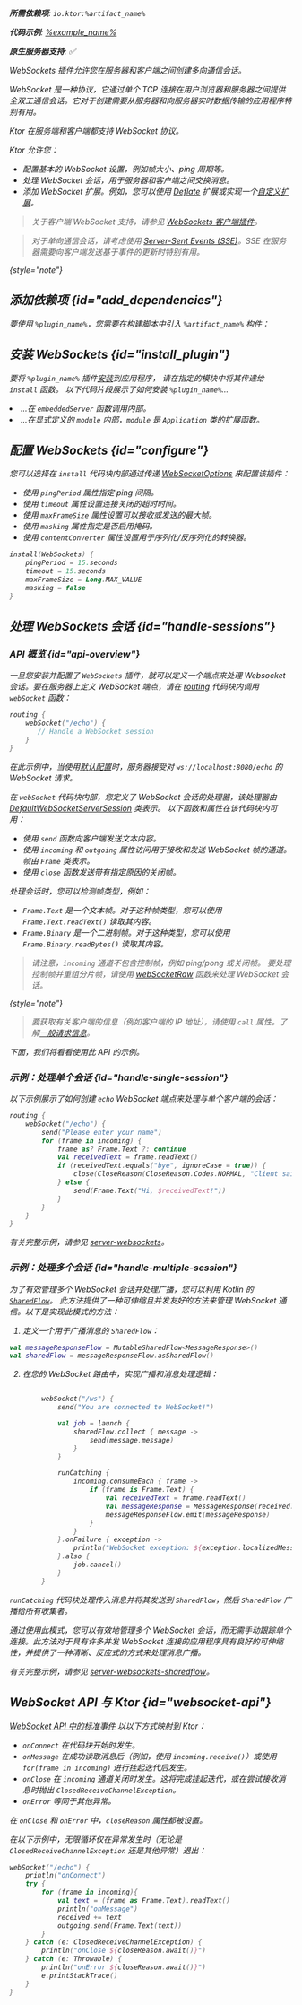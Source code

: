 [//]: # (title: Ktor 服务器中的 WebSockets)

<show-structure for="chapter" depth="2"/>
<primary-label ref="server-plugin"/>

<var name="plugin_name" value="WebSockets"/>
<var name="package_name" value="io.ktor.server.websocket"/>
<var name="artifact_name" value="ktor-server-websockets"/>

<tldr>
<p>
<b>所需依赖项</b>: <code>io.ktor:%artifact_name%</code>
</p>
<var name="example_name" value="server-websockets"/>
<p>
    <b>代码示例</b>:
    <a href="https://github.com/ktorio/ktor-documentation/tree/%ktor_version%/codeSnippets/snippets/%example_name%">
        %example_name%
    </a>
</p>
<p>
    <b><Links href="/ktor/server-native" summary="Ktor 支持 Kotlin/Native，允许您无需额外的运行时或虚拟机即可运行服务器。">原生服务器</Links>支持</b>: ✅
</p>
</tldr>

<link-summary>
WebSockets 插件允许您在服务器和客户端之间创建多向通信会话。
</link-summary>

<snippet id="websockets-description">

WebSocket 是一种协议，它通过单个 TCP 连接在用户浏览器和服务器之间提供全双工通信会话。它对于创建需要从服务器和向服务器实时数据传输的应用程序特别有用。

Ktor 在服务端和客户端都支持 WebSocket 协议。

</snippet>

Ktor 允许您：

*   配置基本的 WebSocket 设置，例如帧大小、ping 周期等。
*   处理 WebSocket 会话，用于服务器和客户端之间交换消息。
*   添加 WebSocket 扩展。例如，您可以使用 [Deflate](server-websocket-deflate.md) 扩展或实现一个[自定义扩展](server-websocket-extensions.md)。

> 关于客户端 WebSocket 支持，请参见 [WebSockets 客户端插件](client-websockets.topic)。

> 对于单向通信会话，请考虑使用 [Server-Sent Events (SSE)](server-server-sent-events.topic)。SSE 在服务器需要向客户端发送基于事件的更新时特别有用。
>
{style="note"}

## 添加依赖项 {id="add_dependencies"}

<p>
    要使用 <code>%plugin_name%</code>，您需要在构建脚本中引入 <code>%artifact_name%</code> 构件：
</p>
<Tabs group="languages">
    <TabItem title="Gradle (Kotlin)" group-key="kotlin">
        <code-block lang="Kotlin" code="            implementation(&quot;io.ktor:%artifact_name%:$ktor_version&quot;)"/>
    </TabItem>
    <TabItem title="Gradle (Groovy)" group-key="groovy">
        <code-block lang="Groovy" code="            implementation &quot;io.ktor:%artifact_name%:$ktor_version&quot;"/>
    </TabItem>
    <TabItem title="Maven" group-key="maven">
        <code-block lang="XML" code="            &lt;dependency&gt;&#10;                &lt;groupId&gt;io.ktor&lt;/groupId&gt;&#10;                &lt;artifactId&gt;%artifact_name%-jvm&lt;/artifactId&gt;&#10;                &lt;version&gt;${ktor_version}&lt;/version&gt;&#10;            &lt;/dependency&gt;"/>
    </TabItem>
</Tabs>

## 安装 WebSockets {id="install_plugin"}

<p>
    要将 <code>%plugin_name%</code> 插件<a href="#install">安装</a>到应用程序，
    请在指定的<Links href="/ktor/server-modules" summary="模块允许您通过分组路由来组织您的应用程序。">模块</Links>中将其传递给 <code>install</code> 函数。
    以下代码片段展示了如何安装 <code>%plugin_name%</code>...
</p>
<list>
    <li>
        ...在 <code>embeddedServer</code> 函数调用内部。
    </li>
    <li>
        ...在显式定义的 <code>module</code> 内部，<code>module</code> 是 <code>Application</code> 类的扩展函数。
    </li>
</list>
<Tabs>
    <TabItem title="embeddedServer">
        <code-block lang="kotlin" code="            import io.ktor.server.engine.*&#10;            import io.ktor.server.netty.*&#10;            import io.ktor.server.application.*&#10;            import %package_name%.*&#10;&#10;            fun main() {&#10;                embeddedServer(Netty, port = 8080) {&#10;                    install(%plugin_name%)&#10;                    // ...&#10;                }.start(wait = true)&#10;            }"/>
    </TabItem>
    <TabItem title="module">
        <code-block lang="kotlin" code="            import io.ktor.server.application.*&#10;            import %package_name%.*&#10;            // ...&#10;            fun Application.module() {&#10;                install(%plugin_name%)&#10;                // ...&#10;            }"/>
    </TabItem>
</Tabs>

## 配置 WebSockets {id="configure"}

您可以选择在 `install` 代码块内部通过传递 [WebSocketOptions](https://api.ktor.io/ktor-server/ktor-server-plugins/ktor-server-websockets/io.ktor.server.websocket/-web-sockets/-web-socket-options/index.html) 来配置该插件：

*   使用 `pingPeriod` 属性指定 ping 间隔。
*   使用 `timeout` 属性设置连接关闭的超时时间。
*   使用 `maxFrameSize` 属性设置可以接收或发送的最大帧。
*   使用 `masking` 属性指定是否启用掩码。
*   使用 `contentConverter` 属性设置用于序列化/反序列化的转换器。

```kotlin
install(WebSockets) {
    pingPeriod = 15.seconds
    timeout = 15.seconds
    maxFrameSize = Long.MAX_VALUE
    masking = false
}
```

## 处理 WebSockets 会话 {id="handle-sessions"}

### API 概览 {id="api-overview"}

一旦您安装并配置了 `WebSockets` 插件，就可以定义一个端点来处理 Websocket 会话。要在服务器上定义 WebSocket 端点，请在 [routing](server-routing.md#define_route) 代码块内调用 `webSocket` 函数：

```kotlin
routing { 
    webSocket("/echo") {
       // Handle a WebSocket session
    }
}
```

在此示例中，当使用[默认配置](server-configuration-file.topic)时，服务器接受对 `ws://localhost:8080/echo` 的 WebSocket 请求。

在 `webSocket` 代码块内部，您定义了 WebSocket 会话的处理器，该处理器由 [DefaultWebSocketServerSession](https://api.ktor.io/ktor-server/ktor-server-plugins/ktor-server-websockets/io.ktor.server.websocket/-default-web-socket-server-session/index.html) 类表示。
以下函数和属性在该代码块内可用：

*   使用 `send` 函数向客户端发送文本内容。
*   使用 `incoming` 和 `outgoing` 属性访问用于接收和发送 WebSocket 帧的通道。帧由 `Frame` 类表示。
*   使用 `close` 函数发送带有指定原因的关闭帧。

处理会话时，您可以检测帧类型，例如：

*   `Frame.Text` 是一个文本帧。对于这种帧类型，您可以使用 `Frame.Text.readText()` 读取其内容。
*   `Frame.Binary` 是一个二进制帧。对于这种类型，您可以使用 `Frame.Binary.readBytes()` 读取其内容。

> 请注意，`incoming` 通道不包含控制帧，例如 ping/pong 或关闭帧。
> 要处理控制帧并重组分片帧，请使用 [webSocketRaw](https://api.ktor.io/ktor-server/ktor-server-plugins/ktor-server-websockets/io.ktor.server.websocket/web-socket-raw.html) 函数来处理 WebSocket 会话。
>
{style="note"}

> 要获取有关客户端的信息（例如客户端的 IP 地址），请使用 `call` 属性。了解[一般请求信息](server-requests.md#request_information)。

下面，我们将看看使用此 API 的示例。

### 示例：处理单个会话 {id="handle-single-session"}

以下示例展示了如何创建 `echo` WebSocket 端点来处理与单个客户端的会话：

```kotlin
routing {
    webSocket("/echo") {
        send("Please enter your name")
        for (frame in incoming) {
            frame as? Frame.Text ?: continue
            val receivedText = frame.readText()
            if (receivedText.equals("bye", ignoreCase = true)) {
                close(CloseReason(CloseReason.Codes.NORMAL, "Client said BYE"))
            } else {
                send(Frame.Text("Hi, $receivedText!"))
            }
        }
    }
}
```

有关完整示例，请参见 [server-websockets](https://github.com/ktorio/ktor-documentation/tree/%ktor_version%/codeSnippets/snippets/server-websockets)。

### 示例：处理多个会话 {id="handle-multiple-session"}

为了有效管理多个 WebSocket 会话并处理广播，您可以利用 Kotlin 的 [`SharedFlow`](https://kotlinlang.org/api/kotlinx.coroutines/kotlinx-coroutines-core/kotlinx.coroutines.flow/-shared-flow/)。
此方法提供了一种可伸缩且并发友好的方法来管理 WebSocket 通信。以下是实现此模式的方法：

1. 定义一个用于广播消息的 `SharedFlow`：

```kotlin
val messageResponseFlow = MutableSharedFlow<MessageResponse>()
val sharedFlow = messageResponseFlow.asSharedFlow()
```

2. 在您的 WebSocket 路由中，实现广播和消息处理逻辑：

```kotlin

        webSocket("/ws") {
            send("You are connected to WebSocket!")

            val job = launch {
                sharedFlow.collect { message ->
                    send(message.message)
                }
            }

            runCatching {
                incoming.consumeEach { frame ->
                    if (frame is Frame.Text) {
                        val receivedText = frame.readText()
                        val messageResponse = MessageResponse(receivedText)
                        messageResponseFlow.emit(messageResponse)
                    }
                }
            }.onFailure { exception ->
                println("WebSocket exception: ${exception.localizedMessage}")
            }.also {
                job.cancel()
            }
        }
```

`runCatching` 代码块处理传入消息并将其发送到 `SharedFlow`，然后 `SharedFlow` 广播给所有收集者。

通过使用此模式，您可以有效地管理多个 WebSocket 会话，而无需手动跟踪单个连接。此方法对于具有许多并发 WebSocket 连接的应用程序具有良好的可伸缩性，并提供了一种清晰、反应式的方式来处理消息广播。

有关完整示例，请参见 [server-websockets-sharedflow](https://github.com/ktorio/ktor-documentation/tree/%ktor_version%/codeSnippets/snippets/server-websockets-sharedflow)。

## WebSocket API 与 Ktor {id="websocket-api"}

[WebSocket API 中的标准事件](https://developer.mozilla.org/en-US/docs/Web/API/WebSockets_API) 以以下方式映射到 Ktor：

*   `onConnect` 在代码块开始时发生。
*   `onMessage` 在成功读取消息后（例如，使用 `incoming.receive()`）或使用 `for(frame in incoming)` 进行挂起迭代后发生。
*   `onClose` 在 `incoming` 通道关闭时发生。这将完成挂起迭代，或在尝试接收消息时抛出 `ClosedReceiveChannelException`。
*   `onError` 等同于其他异常。

在 `onClose` 和 `onError` 中，`closeReason` 属性都被设置。

在以下示例中，无限循环仅在异常发生时（无论是 `ClosedReceiveChannelException` 还是其他异常）退出：

```kotlin
webSocket("/echo") {
    println("onConnect")
    try {
        for (frame in incoming){
            val text = (frame as Frame.Text).readText()
            println("onMessage")
            received += text
            outgoing.send(Frame.Text(text))
        }
    } catch (e: ClosedReceiveChannelException) {
        println("onClose ${closeReason.await()}")
    } catch (e: Throwable) {
        println("onError ${closeReason.await()}")
        e.printStackTrace()
    }
}